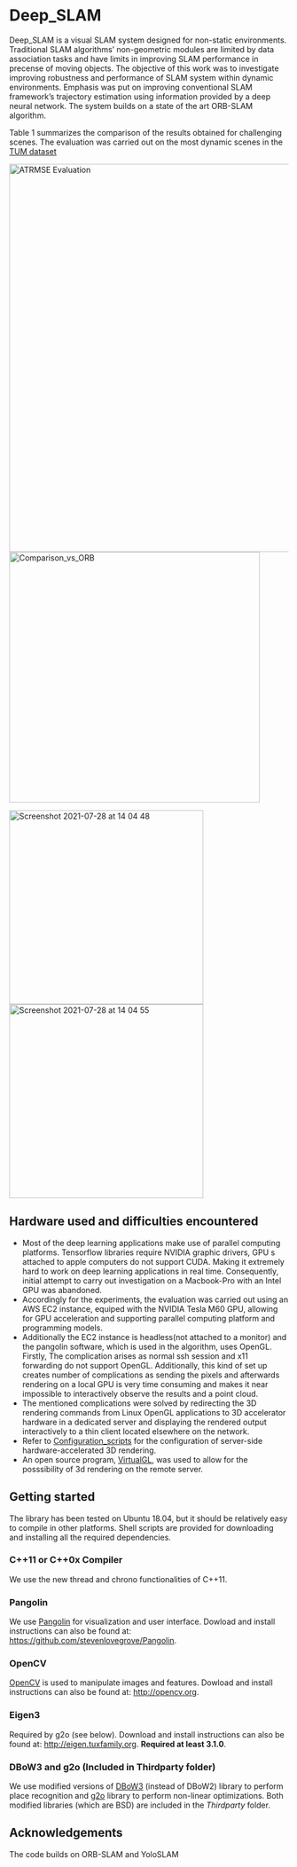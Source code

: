 # Deep_SLAM
Deep_SLAM is a visual SLAM system designed for non-static environments.
Traditional SLAM algorithms’ non-geometric modules are limited by data association tasks and have limits in improving SLAM performance in precense of moving objects. The objective of this work was to investigate improving robustness and performance of SLAM system within dynamic environments. Emphasis was put on improving conventional SLAM framework’s trajectory estimation using information provided by a deep neural network. The system builds on a state of the art ORB-SLAM algorithm.

Table 1 summarizes the comparison of the results obtained for challenging scenes. The evaluation was carried out on the most dynamic scenes in the [TUM dataset](http://projects.asl.ethz.ch/datasets/doku.php?id=kmavvisualinertialdatasets)

<img width="700" alt="ATRMSE Evaluation" src="https://user-images.githubusercontent.com/26338303/127303898-27faa7b3-4d64-4c83-b4f0-21b73373a539.png">
<img width="452" alt="Comparison_vs_ORB" src="https://user-images.githubusercontent.com/26338303/127312629-700ba003-4780-409e-84ab-e72307377179.png">


<p align="left">
<img width="350" alt="Screenshot 2021-07-28 at 14 04 48" src="https://user-images.githubusercontent.com/26338303/127304472-3aeb10e0-ed16-45d1-a0a4-d55d844842e9.png">

  <img  width="350" alt="Screenshot 2021-07-28 at 14 04 55" src="https://user-images.githubusercontent.com/26338303/127304484-2c77f196-95f7-451c-9d08-65ab42a266ef.png">
</p>

## Hardware used and difficulties encountered
- Most of the deep learning applications make use of parallel computing platforms. Tensorflow libraries require NVIDIA graphic drivers, GPU s attached to apple computers do not support CUDA. Making it extremely hard to work on deep learning applications in real time. Consequently, initial attempt to carry out investigation on a Macbook-Pro with an Intel GPU was abandoned.
- Accordingly for the experiments, the evaluation was carried out using an AWS EC2 instance, equiped with the NVIDIA Tesla M60 GPU, allowing for GPU acceleration and supporting parallel computing platform and programming models. 
- Additionally the EC2 instance is headless(not attached to a monitor) and the pangolin software, which is used in the  algorithm, uses OpenGL. Firstly, The complication arises as normal ssh session and x11 forwarding do not support OpenGL. Additionally, this kind of set up creates number of complications as sending the pixels and afterwards rendering on a local GPU is very time consuming and makes it near impossible to interactively observe the results and a point cloud.
- The mentioned complications were solved by redirecting the 3D rendering commands from Linux OpenGL applications to 3D accelerator hardware in a dedicated server and displaying the rendered output interactively to a thin client located elsewhere on the network.
- Refer to [Configuration_scripts](https://github.com/Gio-ch/AWS_Configuration_scripts) for the configuration of server-side hardware-accelerated 3D rendering.
- An open source program, <a href="https://www.virtualgl.org/">VirtualGL</a>, was used to allow for the posssibility of 3d rendering on the remote server.

## Getting started
The library has been tested on  Ubuntu 18.04, but it should be relatively easy to compile in other platforms.
Shell scripts are provided for downloading and installing all the required dependencies.

### C++11 or C++0x Compiler
We use the new thread and chrono functionalities of C++11.

### Pangolin
We use [Pangolin](https://github.com/stevenlovegrove/Pangolin) for visualization and user interface. Dowload and install instructions can also be found at: https://github.com/stevenlovegrove/Pangolin.

### OpenCV
[OpenCV](http://opencv.org) is used to manipulate images and features. Dowload and install instructions can also be found at: http://opencv.org.

### Eigen3
Required by g2o (see below). Download and install instructions can also be found at: http://eigen.tuxfamily.org. **Required at least 3.1.0**.

### DBoW3 and g2o (Included in Thirdparty folder)
We use modified versions of [DBoW3](https://github.com/rmsalinas/DBow3) (instead of DBoW2) library to perform place recognition and [g2o](https://github.com/RainerKuemmerle/g2o) library to perform non-linear optimizations. Both modified libraries (which are BSD) are included in the *Thirdparty* folder.

## Acknowledgements
The code builds on ORB-SLAM and YoloSLAM
